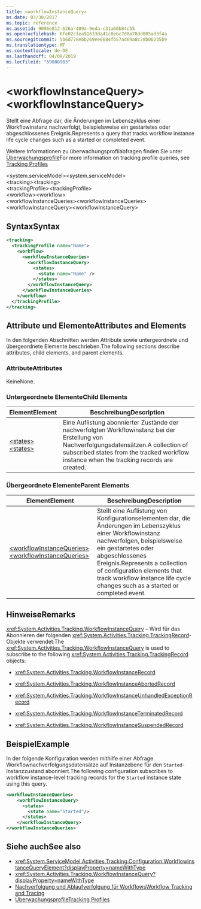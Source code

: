 ```yaml
---
title: <workflowInstanceQuery>
ms.date: 03/30/2017
ms.topic: reference
ms.assetid: 9096e812-626a-409a-9eda-c31a60b84c55
ms.openlocfilehash: 6fe02cfea91633da41c8ebc7d8a78dd005ad3f4a
ms.sourcegitcommit: 5b6d778ebb269ee6684fb57ad69a8c28b06235b9
ms.translationtype: MT
ms.contentlocale: de-DE
ms.lasthandoff: 04/08/2019
ms.locfileid: "59080903"
---
```

# <a name="workflowinstancequery"></a><span data-ttu-id="14f0f-101">\<workflowInstanceQuery></span><span class="sxs-lookup"><span data-stu-id="14f0f-101">\<workflowInstanceQuery></span></span>
<span data-ttu-id="14f0f-102">Stellt eine Abfrage dar, die Änderungen im Lebenszyklus einer Workflowinstanz nachverfolgt, beispielsweise ein gestartetes oder abgeschlossenes Ereignis.</span><span class="sxs-lookup"><span data-stu-id="14f0f-102">Represents a query that tracks workflow instance life cycle changes such as a started or completed event.</span></span>  
  
 <span data-ttu-id="14f0f-103">Weitere Informationen zu überwachungsprofilabfragen finden Sie unter [Überwachungsprofile](../../../../../docs/framework/windows-workflow-foundation/tracking-profiles.md)</span><span class="sxs-lookup"><span data-stu-id="14f0f-103">For more information on tracking profile queries, see [Tracking Profiles](../../../../../docs/framework/windows-workflow-foundation/tracking-profiles.md)</span></span>  
  
<span data-ttu-id="14f0f-104">\<system.serviceModel></span><span class="sxs-lookup"><span data-stu-id="14f0f-104">\<system.serviceModel></span></span>  
<span data-ttu-id="14f0f-105">\<tracking></span><span class="sxs-lookup"><span data-stu-id="14f0f-105">\<tracking></span></span>  
<span data-ttu-id="14f0f-106">\<trackingProfile></span><span class="sxs-lookup"><span data-stu-id="14f0f-106">\<trackingProfile></span></span>  
<span data-ttu-id="14f0f-107">\<workflow></span><span class="sxs-lookup"><span data-stu-id="14f0f-107">\<workflow></span></span>  
<span data-ttu-id="14f0f-108">\<workflowInstanceQueries></span><span class="sxs-lookup"><span data-stu-id="14f0f-108">\<workflowInstanceQueries></span></span>  
<span data-ttu-id="14f0f-109">\<workflowInstanceQuery></span><span class="sxs-lookup"><span data-stu-id="14f0f-109">\<workflowInstanceQuery></span></span>  
  
## <a name="syntax"></a><span data-ttu-id="14f0f-110">Syntax</span><span class="sxs-lookup"><span data-stu-id="14f0f-110">Syntax</span></span>  
  
```xml  
<tracking>
  <trackingProfile name="Name">
    <workflow>
      <workflowInstanceQueries>
        <workflowInstanceQuery>
          <states>
            <state name="Name" />
          </states>
        </workflowInstanceQuery>
      </workflowInstanceQueries>
    </workflow>
  </trackingProfile>
</tracking>  
```  
  
## <a name="attributes-and-elements"></a><span data-ttu-id="14f0f-111">Attribute und Elemente</span><span class="sxs-lookup"><span data-stu-id="14f0f-111">Attributes and Elements</span></span>  
 <span data-ttu-id="14f0f-112">In den folgenden Abschnitten werden Attribute sowie untergeordnete und übergeordnete Elemente beschrieben.</span><span class="sxs-lookup"><span data-stu-id="14f0f-112">The following sections describe attributes, child elements, and parent elements.</span></span>  
  
### <a name="attributes"></a><span data-ttu-id="14f0f-113">Attribute</span><span class="sxs-lookup"><span data-stu-id="14f0f-113">Attributes</span></span>  
 <span data-ttu-id="14f0f-114">Keine</span><span class="sxs-lookup"><span data-stu-id="14f0f-114">None.</span></span>  
  
### <a name="child-elements"></a><span data-ttu-id="14f0f-115">Untergeordnete Elemente</span><span class="sxs-lookup"><span data-stu-id="14f0f-115">Child Elements</span></span>  
  
|<span data-ttu-id="14f0f-116">Element</span><span class="sxs-lookup"><span data-stu-id="14f0f-116">Element</span></span>|<span data-ttu-id="14f0f-117">Beschreibung</span><span class="sxs-lookup"><span data-stu-id="14f0f-117">Description</span></span>|  
|-------------|-----------------|  
|[<span data-ttu-id="14f0f-118">\<states></span><span class="sxs-lookup"><span data-stu-id="14f0f-118">\<states></span></span>](../../../../../docs/framework/configure-apps/file-schema/windows-workflow-foundation/states.md)|<span data-ttu-id="14f0f-119">Eine Auflistung abonnierter Zustände der nachverfolgten Workflowinstanz bei der Erstellung von Nachverfolgungsdatensätzen.</span><span class="sxs-lookup"><span data-stu-id="14f0f-119">A collection of subscribed states from the tracked workflow instance when the tracking records are created.</span></span>|  
  
### <a name="parent-elements"></a><span data-ttu-id="14f0f-120">Übergeordnete Elemente</span><span class="sxs-lookup"><span data-stu-id="14f0f-120">Parent Elements</span></span>  
  
|<span data-ttu-id="14f0f-121">Element</span><span class="sxs-lookup"><span data-stu-id="14f0f-121">Element</span></span>|<span data-ttu-id="14f0f-122">Beschreibung</span><span class="sxs-lookup"><span data-stu-id="14f0f-122">Description</span></span>|  
|-------------|-----------------|  
|[<span data-ttu-id="14f0f-123">\<workflowInstanceQueries></span><span class="sxs-lookup"><span data-stu-id="14f0f-123">\<workflowInstanceQueries></span></span>](../../../../../docs/framework/configure-apps/file-schema/windows-workflow-foundation/workflowinstancequeries.md)|<span data-ttu-id="14f0f-124">Stellt eine Auflistung von Konfigurationselementen dar, die Änderungen im Lebenszyklus einer Workflowinstanz nachverfolgen, beispielsweise ein gestartetes oder abgeschlossenes Ereignis.</span><span class="sxs-lookup"><span data-stu-id="14f0f-124">Represents a collection of configuration elements that track workflow instance life cycle changes such as a started or completed event.</span></span>|  
  
## <a name="remarks"></a><span data-ttu-id="14f0f-125">Hinweise</span><span class="sxs-lookup"><span data-stu-id="14f0f-125">Remarks</span></span>  
 <span data-ttu-id="14f0f-126"><xref:System.Activities.Tracking.WorkflowInstanceQuery> – Wird für das Abonnieren der folgenden <xref:System.Activities.Tracking.TrackingRecord>-Objekte verwendet:</span><span class="sxs-lookup"><span data-stu-id="14f0f-126">The <xref:System.Activities.Tracking.WorkflowInstanceQuery> is used to subscribe to the following <xref:System.Activities.Tracking.TrackingRecord> objects:</span></span>  
  
-   <xref:System.Activities.Tracking.WorkflowInstanceRecord>  
  
-   <xref:System.Activities.Tracking.WorkflowInstanceAbortedRecord>  
  
-   <xref:System.Activities.Tracking.WorkflowInstanceUnhandledExceptionRecord>  
  
-   <xref:System.Activities.Tracking.WorkflowInstanceTerminatedRecord>  
  
-   <xref:System.Activities.Tracking.WorkflowInstanceSuspendedRecord>  
  
## <a name="example"></a><span data-ttu-id="14f0f-127">Beispiel</span><span class="sxs-lookup"><span data-stu-id="14f0f-127">Example</span></span>  
 <span data-ttu-id="14f0f-128">In der folgende Konfiguration werden mithilfe einer Abfrage Workflownachverfolgungsdatensätze auf Instanzebene für den `Started`-Instanzzustand abonniert.</span><span class="sxs-lookup"><span data-stu-id="14f0f-128">The following configuration subscribes to workflow instance-level tracking records for the `Started` instance state using this query.</span></span>  
  
```xml  
<workflowInstanceQueries>  
    <workflowInstanceQuery>  
      <states>  
        <state name="Started"/>  
      </states>  
    </workflowInstanceQuery>  
</workflowInstanceQueries>  
```  
  
## <a name="see-also"></a><span data-ttu-id="14f0f-129">Siehe auch</span><span class="sxs-lookup"><span data-stu-id="14f0f-129">See also</span></span>

- <xref:System.ServiceModel.Activities.Tracking.Configuration.WorkflowInstanceQueryElement?displayProperty=nameWithType>
- <xref:System.Activities.Tracking.WorkflowInstanceQuery?displayProperty=nameWithType>
- [<span data-ttu-id="14f0f-130">Nachverfolgung und Ablaufverfolgung für Workflows</span><span class="sxs-lookup"><span data-stu-id="14f0f-130">Workflow Tracking and Tracing</span></span>](../../../../../docs/framework/windows-workflow-foundation/workflow-tracking-and-tracing.md)
- [<span data-ttu-id="14f0f-131">Überwachungsprofile</span><span class="sxs-lookup"><span data-stu-id="14f0f-131">Tracking Profiles</span></span>](../../../../../docs/framework/windows-workflow-foundation/tracking-profiles.md)
